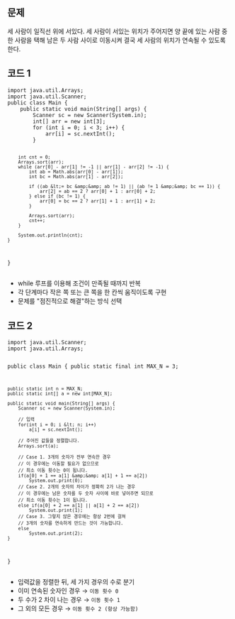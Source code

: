 <h2 id="문제">문제</h2>
<p>세 사람이 일직선 위에 서있다.
세 사람이 서있는 위치가 주어지면 양 끝에 있는 사람 중 한 사람을 택해 남은 두 사람 사이로 이동시켜 결국 세 사람의 위치가 연속될 수 있도록 한다.</p>
<h2 id="코드-1">코드 1</h2>
<pre><code class="language-java">import java.util.Arrays;
import java.util.Scanner;
public class Main {
    public static void main(String[] args) {
        Scanner sc = new Scanner(System.in);
        int[] arr = new int[3];
        for (int i = 0; i &lt; 3; i++) {
            arr[i] = sc.nextInt();
        }

        int cnt = 0;
        Arrays.sort(arr);
        while (arr[0] - arr[1] != -1 || arr[1] - arr[2] != -1) {
            int ab = Math.abs(arr[0] - arr[1]);
            int bc = Math.abs(arr[1] - arr[2]);

            if ((ab &lt;= bc &amp;&amp; ab != 1) || (ab != 1 &amp;&amp; bc == 1)) {
                arr[2] = ab == 2 ? arr[0] + 1 : arr[0] + 2;
            } else if (bc != 1) {
                arr[0] = bc == 2 ? arr[1] + 1 : arr[1] + 2;
            }

            Arrays.sort(arr);
            cnt++;
        }

        System.out.println(cnt);
    }
}</code></pre>
<ul>
<li>while 루프를 이용해 조건이 만족될 때까지 반복</li>
<li>각 단계마다 작은 쪽 또는 큰 쪽을 한 칸씩 움직이도록 구현</li>
<li>문제를 &quot;점진적으로 해결&quot;하는 방식 선택</li>
</ul>
<h2 id="코드-2">코드 2</h2>
<pre><code class="language-java">import java.util.Scanner;
import java.util.Arrays;

public class Main {
    public static final int MAX_N = 3;

    public static int n = MAX_N;
    public static int[] a = new int[MAX_N];

    public static void main(String[] args) {
        Scanner sc = new Scanner(System.in);

        // 입력
        for(int i = 0; i &lt; n; i++)
            a[i] = sc.nextInt();

        // 주어진 값들을 정렬합니다.
        Arrays.sort(a);

        // Case 1. 3개의 숫자가 전부 연속한 경우
        // 이 경우에는 이동할 필요가 없으므로
        // 최소 이동 횟수는 0이 됩니다.
        if(a[0] + 1 == a[1] &amp;&amp; a[1] + 1 == a[2])
            System.out.print(0);
        // Case 2. 2개의 숫자의 차이가 정확히 2가 나는 경우
        // 이 경우에는 남은 숫자를 두 숫자 사이에 바로 넣어주면 되므로
        // 최소 이동 횟수는 1이 됩니다.
        else if(a[0] + 2 == a[1] || a[1] + 2 == a[2])
            System.out.print(1);
        // Case 3. 그렇지 않은 경우에는 항상 2번에 걸쳐
        // 3개의 숫자를 연속하게 만드는 것이 가능합니다.
        else
            System.out.print(2);
    }
}</code></pre>
<ul>
<li>입력값을 정렬한 뒤, 세 가지 경우의 수로 분기</li>
<li>이미 연속된 숫자인 경우 → <code>이동 횟수 0</code></li>
<li>두 수가 2 차이 나는 경우 → <code>이동 횟수 1</code></li>
<li>그 외의 모든 경우 → <code>이동 횟수 2 (항상 가능함)</code></li>
</ul>